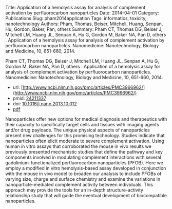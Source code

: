 Title: Application of a hemolysis assay for analysis of complement activation by perfluorocarbon nanoparticles
Date: 2014-04-01
Category: Publications
Slug: pham2014application
Tags: informatics, toxicity, nanotechnology
Authors: Pham, Thomas, Beiser, Mitchell, Huang, Senpan, Hu, Gordon, Baker, Pan, others
Summary: Pham CT, Thomas DG, Beiser J, Mitchell LM, Huang JL, Senpan A, Hu G, Gordon M, Baker NA, Pan D, others . Application of a hemolysis assay for analysis of complement activation by perfluorocarbon nanoparticles. Nanomedicine: Nanotechnology, Biology and Medicine, 10, 651-660, 2014. 

Pham CT, Thomas DG, Beiser J, Mitchell LM, Huang JL, Senpan A, Hu G, Gordon M, Baker NA, Pan D, others . Application of a hemolysis assay for analysis of complement activation by perfluorocarbon nanoparticles. Nanomedicine: Nanotechnology, Biology and Medicine, 10, 651-660, 2014. 

* url: [http://www.ncbi.nlm.nih.gov/pmc/articles/PMC3966962/](http://www.ncbi.nlm.nih.gov/pmc/articles/PMC3966962/)
* pmid: [24211337](24211337)
* doi: [10.1016/j.nano.2013.10.012](10.1016/j.nano.2013.10.012)
* [pdf](http://sobolevnrm.github.io/papers/pham2014application.pdf)

Nanoparticles offer new options for medical diagnosis and therapeutics with their capacity to specifically target cells and tissues with imaging agents and/or drug payloads. The unique physical aspects of nanoparticles present new challenges for this promising technology. Studies indicate that nanoparticles often elicit moderate to severe complement activation. Using human in vitro assays that corroborated the mouse in vivo results we previously presented mechanistic studies that define the pathway and key components involved in modulating complement interactions with several gadolinium-functionalized perfluorocarbon nanoparticles (PFOB). Here we employ a modified in vitro hemolysis-based assay developed in conjunction with the mouse in vivo model to broaden our analysis to include PFOBs of varying size, charge and surface chemistry and examine the variations in nanoparticle-mediated complement activity between individuals. This approach may provide the tools for an in-depth structure-activity relationship study that will guide the eventual development of biocompatible nanoparticles.
